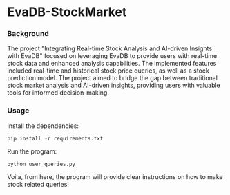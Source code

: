 # EvaDB-StockMarket

### Background
The project "Integrating Real-time Stock Analysis and AI-driven Insights with EvaDB" focused on leveraging EvaDB to provide users with real-time stock data and enhanced analysis capabilities. The implemented features included real-time and historical stock price queries, as well as a stock prediction model. The project aimed to bridge the gap between traditional stock market analysis and AI-driven insights, providing users with valuable tools for informed decision-making.

### Usage
Install the dependencies:

`pip install -r requirements.txt` 

Run the program:

`python user_queries.py` 


Voila, from here, the program will provide clear instructions on how to make stock related queries!
